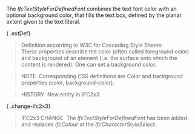 The _IfcTextStyleForDefinedFont_ combines the text font color with an optional background color, that fills the text box, defined by the planar extent given to the text literal.

{ .extDef}
> Definition according to W3C for Cascading Style Sheets:  
> These properties describe the color (often called foreground color) and background of an element (i.e. the surface onto which the content is rendered). One can set a background color.

> NOTE&nbsp; Corresponding CSS definitions are Color and background properties (color, background-color).

> HISTORY&nbsp; New entity in IFC2x3.

{ .change-ifc2x3}
> IFC2x3 CHANGE&nbsp; The _IfcTextStyleForDefinedFont_ has been added and replaces _IfcColour_ at the _IfcCharacterStyleSelect_.